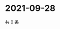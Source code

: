 # 2021-09-28

共 0 条

<!-- BEGIN WEIBO -->
<!-- 最后更新时间 Tue Sep 28 2021 16:10:21 GMT+0800 (China Standard Time) -->

<!-- END WEIBO -->
